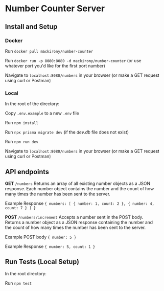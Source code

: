# Number Counter Server

## Install and Setup

### Docker

Run `docker pull mackirony/number-counter` 

Run `docker run -p 8080:8080 -d mackirony/number-counter` (or use whatever port you'd like for the first port number)

Navigate to `localhost:8080/numbers` in your browser (or make a GET request using curl or Postman)

### Local

In the root of the directory:

Copy `.env.example` to a new `.env` file

Run `npm install`

Run `npx prisma migrate dev` (if the *dev.db* file does not exist)

Run `npm run dev`

Navigate to `localhost:8080/numbers` in your browser (or make a GET request using curl or Postman)

## API endpoints

**GET**  `/numbers`
Returns an array of all existing number objects as a JSON response. Each number object contains the number and the count of how many times the number has been sent to the server.

Example Response
`{ numbers: [ { number: 1, count: 2 }, { number: 4, count: 7 } ] }`

**POST**  `/numbers/increment`
Accepts a number sent in the POST body. Returns a number object as a JSON response containing the number and the count of how many times the number has been sent to the server.

Example POST body
`{ number: 5 }`

Example Response
`{ number: 5, count: 1 }`

## Run Tests (Local Setup)

In the root directory:

Run `npm test`